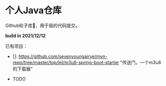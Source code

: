 # 个人Java仓库

Github轮子库🧡，用于我的代码提交。

**build in 2021/12/12**

已有项目：

* []: https://github.com/sevenyoungairye/mvn-repo/tree/master/top/lel/m3u8-spring-boot-starter	"传送门，一个m3u8的下载器"

 * TODO
